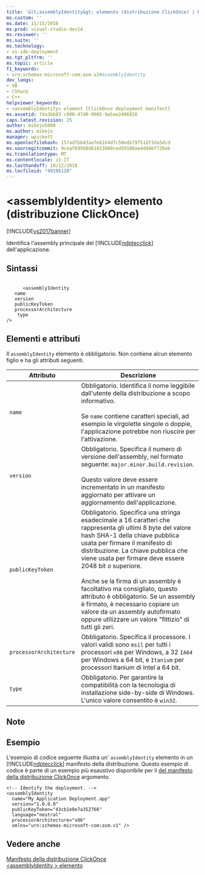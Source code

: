 ```yaml
---
title: '&lt;assemblyIdentity&gt; elemento (distribuzione ClickOnce) | Microsoft Docs'
ms.custom: ''
ms.date: 11/15/2016
ms.prod: visual-studio-dev14
ms.reviewer: ''
ms.suite: ''
ms.technology:
- vs-ide-deployment
ms.tgt_pltfrm: ''
ms.topic: article
f1_keywords:
- urn:schemas-microsoft-com:asm.v2#assemblyIdentity
dev_langs:
- VB
- CSharp
- C++
helpviewer_keywords:
- <assemblyIdentity> element [ClickOnce deployment manifest]
ms.assetid: f4a3bb83-c800-47d0-9905-9a5ae2486838
caps.latest.revision: 25
author: mikejo5000
ms.author: mikejo
manager: wpickett
ms.openlocfilehash: 157ad7bb43ae7eb164d7c58edb79f51df3da5dcd
ms.sourcegitcommit: 9ceaf69568d61023868ced59108ae4dd46f720ab
ms.translationtype: MT
ms.contentlocale: it-IT
ms.lasthandoff: 10/12/2018
ms.locfileid: "49195110"
---
```

# <a name="ltassemblyidentitygt-element-clickonce-deployment"></a>&lt;assemblyIdentity&gt; elemento (distribuzione ClickOnce)
[!INCLUDE[vs2017banner](../includes/vs2017banner.md)]

Identifica l'assembly principale del [!INCLUDE[ndptecclick](../includes/ndptecclick-md.md)] dell'applicazione.  
  
## <a name="syntax"></a>Sintassi  
  
```  
  
      <assemblyIdentity    
   name   
   version  
   publicKeyToken  
   processorArchitecture  
    type  
/>  
```  
  
## <a name="elements-and-attributes"></a>Elementi e attributi  
 Il `assemblyIdentity` elemento è obbligatorio. Non contiene alcun elemento figlio e ha gli attributi seguenti.  
  
|Attributo|Descrizione|  
|---------------|-----------------|  
|`name`|Obbligatorio. Identifica il nome leggibile dall'utente della distribuzione a scopo informativo.<br /><br /> Se `name` contiene caratteri speciali, ad esempio le virgolette singole o doppie, l'applicazione potrebbe non riuscire per l'attivazione.|  
|`version`|Obbligatorio. Specifica il numero di versione dell'assembly, nel formato seguente: `major.minor.build.revision`.<br /><br /> Questo valore deve essere incrementato in un manifesto aggiornato per attivare un aggiornamento dell'applicazione.|  
|`publicKeyToken`|Obbligatorio. Specifica una stringa esadecimale a 16 caratteri che rappresenta gli ultimi 8 byte del valore hash SHA-1 della chiave pubblica usata per firmare il manifesto di distribuzione. La chiave pubblica che viene usata per firmare deve essere 2048 bit o superiore.<br /><br /> Anche se la firma di un assembly è facoltativo ma consigliato, questo attributo è obbligatorio. Se un assembly è firmato, è necessario copiare un valore da un assembly autofirmato oppure utilizzare un valore "fittizio" di tutti gli zeri.|  
|`processorArchitecture`|Obbligatorio. Specifica il processore. I valori validi sono `msil` per tutti i processori `x86` per Windows, a 32 `IA64` per Windows a 64 bit, e `Itanium` per processori Itanium di Intel a 64 bit.|  
|`type`|Obbligatorio. Per garantire la compatibilità con la tecnologia di installazione side-by-side di Windows. L'unico valore consentito è `win32`.|  
  
## <a name="remarks"></a>Note  
  
## <a name="example"></a>Esempio  
 L'esempio di codice seguente illustra un' `assemblyIdentity` elemento in un [!INCLUDE[ndptecclick](../includes/ndptecclick-md.md)] manifesto della distribuzione. Questo esempio di codice è parte di un esempio più esaustivo disponibile per il [del manifesto della distribuzione ClickOnce](../deployment/clickonce-deployment-manifest.md) argomento.  
  
```  
<!-- Identify the deployment. -->  
<assemblyIdentity   
  name="My Application Deployment.app"  
  version="1.0.0.0"  
  publicKeyToken="43cb1e8e7a352766"  
  language="neutral"  
  processorArchitecture="x86"  
  xmlns="urn:schemas-microsoft-com:asm.v1" />  
```  
  
## <a name="see-also"></a>Vedere anche  
 [Manifesto della distribuzione ClickOnce](../deployment/clickonce-deployment-manifest.md)   
 [\<assemblyIdentity > elemento](../deployment/assemblyidentity-element-clickonce-application.md)



